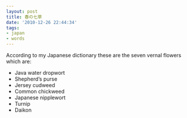 ```yaml
---
layout: post
title: 春の七草
date: '2010-12-26 22:44:34'
tags:
- japan
- words
---
```



According to my Japanese dictionary these are the seven vernal flowers which are:

- Java water dropwort
- Shepherd’s purse
- Jersey cudweed
- Common chickweed
- Japanese nipplewort
- Turnip
- Daikon


